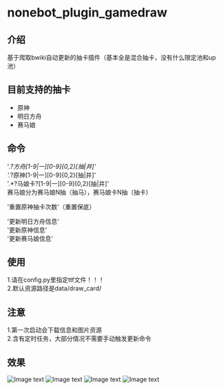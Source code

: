 # nonebot_plugin_gamedraw

## 介绍
基于爬取bwiki自动更新的抽卡插件（基本全是混合抽卡，没有什么限定池和up池）

## 目前支持的抽卡
* 原神
* 明日方舟
* 赛马娘

## 命令
'.*?方舟[1-9|一][0-9]{0,2}[抽|井]'<br>
'.*?原神[1-9|一][0-9]{0,2}[抽|井]'<br>
'.*?马娘卡?[1-9|一][0-9]{0,2}[抽|井]'<br>
赛马娘分为赛马娘N抽（抽马），赛马娘卡N抽（抽卡）

'重置原神抽卡次数'（重置保底）<br>

'更新明日方舟信息'<br>
'更新原神信息'<br>
'更新赛马娘信息'<br>

## 使用
  1.请在config.py里指定ttf文件！！！<br>
  2.默认资源路径是data/draw_card/

## 注意
1.第一次启动会下载信息和图片资源<br>
2.含有定时任务，大部分情况不需要手动触发更新命令

## 效果
![Image text](https://github.com/HibiKier/nonebot_plugin_gamedraw/blob/main/docs/0.png)
![Image text](https://github.com/HibiKier/nonebot_plugin_gamedraw/blob/main/docs/1.png)
![Image text](https://github.com/HibiKier/nonebot_plugin_gamedraw/blob/main/docs/2.png)
![Image text](https://github.com/HibiKier/nonebot_plugin_gamedraw/blob/main/docs/3.png)
